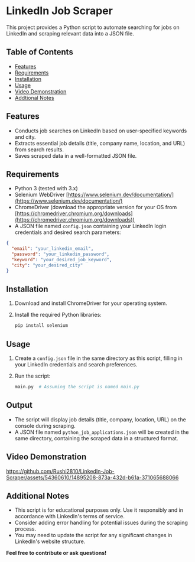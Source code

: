 
# LinkedIn Job Scraper

This project provides a Python script to automate searching for jobs on LinkedIn and scraping relevant data into a JSON file.

## Table of Contents

- [Features](#features)
- [Requirements](#requirements)
- [Installation](#installation)
- [Usage](#usage)
- [Video Demonstration](#video-demonstration)
- [Addtional Notes](#additional-notes)

## Features

* Conducts job searches on LinkedIn based on user-specified keywords and city.
* Extracts essential job details (title, company name, location, and URL) from search results.
* Saves scraped data in a well-formatted JSON file.

## Requirements

* Python 3 (tested with 3.x)
* Selenium WebDriver [https://www.selenium.dev/documentation/](https://www.selenium.dev/documentation/)
* ChromeDriver (download the appropriate version for your OS from [https://chromedriver.chromium.org/downloads](https://chromedriver.chromium.org/downloads))
* A JSON file named `config.json` containing your LinkedIn login credentials and desired search parameters:

```json
{
  "email": "your_linkedin_email",
  "password": "your_linkedin_password",
  "keyword": "your_desired_job_keyword",
  "city": "your_desired_city"
}
```

## Installation

1. Download and install ChromeDriver for your operating system.
2. Install the required Python libraries:

   ```bash
   pip install selenium
   ```

## Usage

1. Create a `config.json` file in the same directory as this script, filling in your LinkedIn credentials and search preferences.
2. Run the script:

   ```bash
   main.py  # Assuming the script is named main.py
   ```

## Output

* The script will display job details (title, company, location, URL) on the console during scraping.
* A JSON file named `python_job_applications.json` will be created in the same directory, containing the scraped data in a structured format.

## Video Demonstration


https://github.com/Rushi2810/LinkedIn-Job-Scraper/assets/54360610/14895208-873a-432d-b61a-371065688066




## Additional Notes

* This script is for educational purposes only. Use it responsibly and in accordance with LinkedIn's terms of service.
* Consider adding error handling for potential issues during the scraping process.
* You may need to update the script for any significant changes in LinkedIn's website structure.



**Feel free to contribute or ask questions!**
